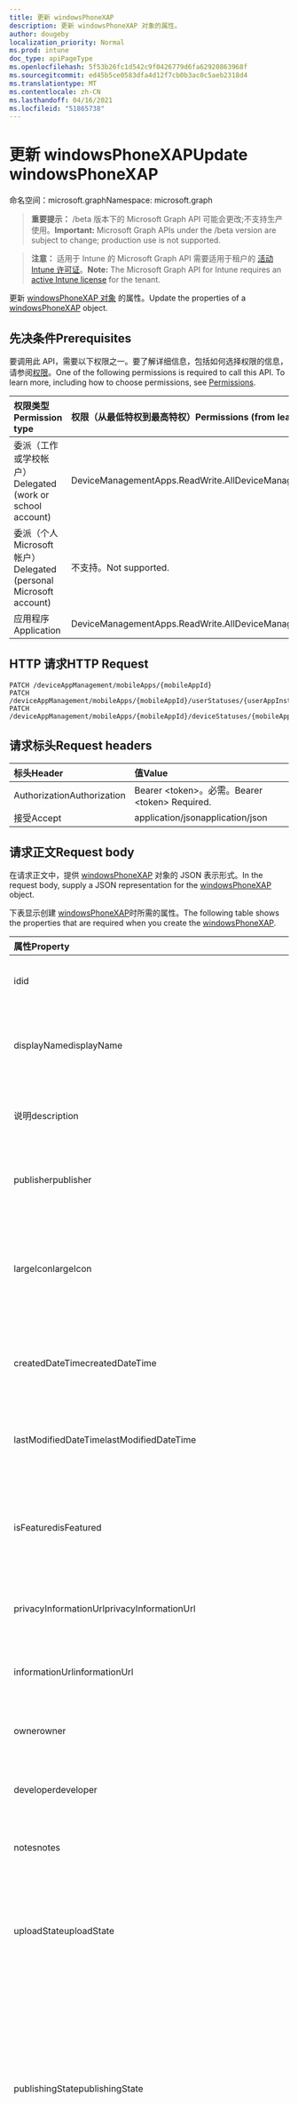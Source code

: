 ```yaml
---
title: 更新 windowsPhoneXAP
description: 更新 windowsPhoneXAP 对象的属性。
author: dougeby
localization_priority: Normal
ms.prod: intune
doc_type: apiPageType
ms.openlocfilehash: 5f53b26fc1d542c9f0426779d6fa62920863968f
ms.sourcegitcommit: ed45b5ce0583dfa4d12f7cb0b3ac0c5aeb2318d4
ms.translationtype: MT
ms.contentlocale: zh-CN
ms.lasthandoff: 04/16/2021
ms.locfileid: "51865738"
---
```

# <a name="update-windowsphonexap"></a><span data-ttu-id="d0196-103">更新 windowsPhoneXAP</span><span class="sxs-lookup"><span data-stu-id="d0196-103">Update windowsPhoneXAP</span></span>

<span data-ttu-id="d0196-104">命名空间：microsoft.graph</span><span class="sxs-lookup"><span data-stu-id="d0196-104">Namespace: microsoft.graph</span></span>

> <span data-ttu-id="d0196-105">**重要提示：** /beta 版本下的 Microsoft Graph API 可能会更改;不支持生产使用。</span><span class="sxs-lookup"><span data-stu-id="d0196-105">**Important:** Microsoft Graph APIs under the /beta version are subject to change; production use is not supported.</span></span>

> <span data-ttu-id="d0196-106">**注意：** 适用于 Intune 的 Microsoft Graph API 需要适用于租户的 [活动 Intune 许可证](https://go.microsoft.com/fwlink/?linkid=839381)。</span><span class="sxs-lookup"><span data-stu-id="d0196-106">**Note:** The Microsoft Graph API for Intune requires an [active Intune license](https://go.microsoft.com/fwlink/?linkid=839381) for the tenant.</span></span>

<span data-ttu-id="d0196-107">更新 [windowsPhoneXAP 对象](../resources/intune-apps-windowsphonexap.md) 的属性。</span><span class="sxs-lookup"><span data-stu-id="d0196-107">Update the properties of a [windowsPhoneXAP](../resources/intune-apps-windowsphonexap.md) object.</span></span>

## <a name="prerequisites"></a><span data-ttu-id="d0196-108">先决条件</span><span class="sxs-lookup"><span data-stu-id="d0196-108">Prerequisites</span></span>
<span data-ttu-id="d0196-p101">要调用此 API，需要以下权限之一。要了解详细信息，包括如何选择权限的信息，请参阅[权限](/graph/permissions-reference)。</span><span class="sxs-lookup"><span data-stu-id="d0196-p101">One of the following permissions is required to call this API. To learn more, including how to choose permissions, see [Permissions](/graph/permissions-reference).</span></span>

|<span data-ttu-id="d0196-111">权限类型</span><span class="sxs-lookup"><span data-stu-id="d0196-111">Permission type</span></span>|<span data-ttu-id="d0196-112">权限（从最低特权到最高特权）</span><span class="sxs-lookup"><span data-stu-id="d0196-112">Permissions (from least to most privileged)</span></span>|
|:---|:---|
|<span data-ttu-id="d0196-113">委派（工作或学校帐户）</span><span class="sxs-lookup"><span data-stu-id="d0196-113">Delegated (work or school account)</span></span>|<span data-ttu-id="d0196-114">DeviceManagementApps.ReadWrite.All</span><span class="sxs-lookup"><span data-stu-id="d0196-114">DeviceManagementApps.ReadWrite.All</span></span>|
|<span data-ttu-id="d0196-115">委派（个人 Microsoft 帐户）</span><span class="sxs-lookup"><span data-stu-id="d0196-115">Delegated (personal Microsoft account)</span></span>|<span data-ttu-id="d0196-116">不支持。</span><span class="sxs-lookup"><span data-stu-id="d0196-116">Not supported.</span></span>|
|<span data-ttu-id="d0196-117">应用程序</span><span class="sxs-lookup"><span data-stu-id="d0196-117">Application</span></span>|<span data-ttu-id="d0196-118">DeviceManagementApps.ReadWrite.All</span><span class="sxs-lookup"><span data-stu-id="d0196-118">DeviceManagementApps.ReadWrite.All</span></span>|

## <a name="http-request"></a><span data-ttu-id="d0196-119">HTTP 请求</span><span class="sxs-lookup"><span data-stu-id="d0196-119">HTTP Request</span></span>
<!-- {
  "blockType": "ignored"
}
-->
``` http
PATCH /deviceAppManagement/mobileApps/{mobileAppId}
PATCH /deviceAppManagement/mobileApps/{mobileAppId}/userStatuses/{userAppInstallStatusId}/app
PATCH /deviceAppManagement/mobileApps/{mobileAppId}/deviceStatuses/{mobileAppInstallStatusId}/app
```

## <a name="request-headers"></a><span data-ttu-id="d0196-120">请求标头</span><span class="sxs-lookup"><span data-stu-id="d0196-120">Request headers</span></span>
|<span data-ttu-id="d0196-121">标头</span><span class="sxs-lookup"><span data-stu-id="d0196-121">Header</span></span>|<span data-ttu-id="d0196-122">值</span><span class="sxs-lookup"><span data-stu-id="d0196-122">Value</span></span>|
|:---|:---|
|<span data-ttu-id="d0196-123">Authorization</span><span class="sxs-lookup"><span data-stu-id="d0196-123">Authorization</span></span>|<span data-ttu-id="d0196-124">Bearer &lt;token&gt;。必需。</span><span class="sxs-lookup"><span data-stu-id="d0196-124">Bearer &lt;token&gt; Required.</span></span>|
|<span data-ttu-id="d0196-125">接受</span><span class="sxs-lookup"><span data-stu-id="d0196-125">Accept</span></span>|<span data-ttu-id="d0196-126">application/json</span><span class="sxs-lookup"><span data-stu-id="d0196-126">application/json</span></span>|

## <a name="request-body"></a><span data-ttu-id="d0196-127">请求正文</span><span class="sxs-lookup"><span data-stu-id="d0196-127">Request body</span></span>
<span data-ttu-id="d0196-128">在请求正文中，提供 [windowsPhoneXAP](../resources/intune-apps-windowsphonexap.md) 对象的 JSON 表示形式。</span><span class="sxs-lookup"><span data-stu-id="d0196-128">In the request body, supply a JSON representation for the [windowsPhoneXAP](../resources/intune-apps-windowsphonexap.md) object.</span></span>

<span data-ttu-id="d0196-129">下表显示创建 [windowsPhoneXAP](../resources/intune-apps-windowsphonexap.md)时所需的属性。</span><span class="sxs-lookup"><span data-stu-id="d0196-129">The following table shows the properties that are required when you create the [windowsPhoneXAP](../resources/intune-apps-windowsphonexap.md).</span></span>

|<span data-ttu-id="d0196-130">属性</span><span class="sxs-lookup"><span data-stu-id="d0196-130">Property</span></span>|<span data-ttu-id="d0196-131">类型</span><span class="sxs-lookup"><span data-stu-id="d0196-131">Type</span></span>|<span data-ttu-id="d0196-132">说明</span><span class="sxs-lookup"><span data-stu-id="d0196-132">Description</span></span>|
|:---|:---|:---|
|<span data-ttu-id="d0196-133">id</span><span class="sxs-lookup"><span data-stu-id="d0196-133">id</span></span>|<span data-ttu-id="d0196-134">String</span><span class="sxs-lookup"><span data-stu-id="d0196-134">String</span></span>|<span data-ttu-id="d0196-135">实体的键。</span><span class="sxs-lookup"><span data-stu-id="d0196-135">Key of the entity.</span></span> <span data-ttu-id="d0196-136">继承自 [mobileApp](../resources/intune-shared-mobileapp.md)</span><span class="sxs-lookup"><span data-stu-id="d0196-136">Inherited from [mobileApp](../resources/intune-shared-mobileapp.md)</span></span>|
|<span data-ttu-id="d0196-137">displayName</span><span class="sxs-lookup"><span data-stu-id="d0196-137">displayName</span></span>|<span data-ttu-id="d0196-138">String</span><span class="sxs-lookup"><span data-stu-id="d0196-138">String</span></span>|<span data-ttu-id="d0196-139">管理员提供或导入的应用标题。</span><span class="sxs-lookup"><span data-stu-id="d0196-139">The admin provided or imported title of the app.</span></span> <span data-ttu-id="d0196-140">继承自 [mobileApp](../resources/intune-shared-mobileapp.md)</span><span class="sxs-lookup"><span data-stu-id="d0196-140">Inherited from [mobileApp](../resources/intune-shared-mobileapp.md)</span></span>|
|<span data-ttu-id="d0196-141">说明</span><span class="sxs-lookup"><span data-stu-id="d0196-141">description</span></span>|<span data-ttu-id="d0196-142">String</span><span class="sxs-lookup"><span data-stu-id="d0196-142">String</span></span>|<span data-ttu-id="d0196-143">应用的说明。</span><span class="sxs-lookup"><span data-stu-id="d0196-143">The description of the app.</span></span> <span data-ttu-id="d0196-144">继承自 [mobileApp](../resources/intune-shared-mobileapp.md)</span><span class="sxs-lookup"><span data-stu-id="d0196-144">Inherited from [mobileApp](../resources/intune-shared-mobileapp.md)</span></span>|
|<span data-ttu-id="d0196-145">publisher</span><span class="sxs-lookup"><span data-stu-id="d0196-145">publisher</span></span>|<span data-ttu-id="d0196-146">String</span><span class="sxs-lookup"><span data-stu-id="d0196-146">String</span></span>|<span data-ttu-id="d0196-147">应用的发布者。</span><span class="sxs-lookup"><span data-stu-id="d0196-147">The publisher of the app.</span></span> <span data-ttu-id="d0196-148">继承自 [mobileApp](../resources/intune-shared-mobileapp.md)</span><span class="sxs-lookup"><span data-stu-id="d0196-148">Inherited from [mobileApp](../resources/intune-shared-mobileapp.md)</span></span>|
|<span data-ttu-id="d0196-149">largeIcon</span><span class="sxs-lookup"><span data-stu-id="d0196-149">largeIcon</span></span>|[<span data-ttu-id="d0196-150">mimeContent</span><span class="sxs-lookup"><span data-stu-id="d0196-150">mimeContent</span></span>](../resources/intune-shared-mimecontent.md)|<span data-ttu-id="d0196-151">要显示在应用详细信息中并用于图标上传的大图标。</span><span class="sxs-lookup"><span data-stu-id="d0196-151">The large icon, to be displayed in the app details and used for upload of the icon.</span></span> <span data-ttu-id="d0196-152">继承自 [mobileApp](../resources/intune-shared-mobileapp.md)</span><span class="sxs-lookup"><span data-stu-id="d0196-152">Inherited from [mobileApp](../resources/intune-shared-mobileapp.md)</span></span>|
|<span data-ttu-id="d0196-153">createdDateTime</span><span class="sxs-lookup"><span data-stu-id="d0196-153">createdDateTime</span></span>|<span data-ttu-id="d0196-154">DateTimeOffset</span><span class="sxs-lookup"><span data-stu-id="d0196-154">DateTimeOffset</span></span>|<span data-ttu-id="d0196-155">创建应用的日期和时间。</span><span class="sxs-lookup"><span data-stu-id="d0196-155">The date and time the app was created.</span></span> <span data-ttu-id="d0196-156">继承自 [mobileApp](../resources/intune-shared-mobileapp.md)</span><span class="sxs-lookup"><span data-stu-id="d0196-156">Inherited from [mobileApp](../resources/intune-shared-mobileapp.md)</span></span>|
|<span data-ttu-id="d0196-157">lastModifiedDateTime</span><span class="sxs-lookup"><span data-stu-id="d0196-157">lastModifiedDateTime</span></span>|<span data-ttu-id="d0196-158">DateTimeOffset</span><span class="sxs-lookup"><span data-stu-id="d0196-158">DateTimeOffset</span></span>|<span data-ttu-id="d0196-159">上次修改应用的日期和时间。</span><span class="sxs-lookup"><span data-stu-id="d0196-159">The date and time the app was last modified.</span></span> <span data-ttu-id="d0196-160">继承自 [mobileApp](../resources/intune-shared-mobileapp.md)</span><span class="sxs-lookup"><span data-stu-id="d0196-160">Inherited from [mobileApp](../resources/intune-shared-mobileapp.md)</span></span>|
|<span data-ttu-id="d0196-161">isFeatured</span><span class="sxs-lookup"><span data-stu-id="d0196-161">isFeatured</span></span>|<span data-ttu-id="d0196-162">Boolean</span><span class="sxs-lookup"><span data-stu-id="d0196-162">Boolean</span></span>|<span data-ttu-id="d0196-163">指示应用是否被管理员标记为特色的值。继承自 [mobileApp](../resources/intune-shared-mobileapp.md)</span><span class="sxs-lookup"><span data-stu-id="d0196-163">The value indicating whether the app is marked as featured by the admin. Inherited from [mobileApp](../resources/intune-shared-mobileapp.md)</span></span>|
|<span data-ttu-id="d0196-164">privacyInformationUrl</span><span class="sxs-lookup"><span data-stu-id="d0196-164">privacyInformationUrl</span></span>|<span data-ttu-id="d0196-165">String</span><span class="sxs-lookup"><span data-stu-id="d0196-165">String</span></span>|<span data-ttu-id="d0196-166">隐私声明 URL。</span><span class="sxs-lookup"><span data-stu-id="d0196-166">The privacy statement Url.</span></span> <span data-ttu-id="d0196-167">继承自 [mobileApp](../resources/intune-shared-mobileapp.md)</span><span class="sxs-lookup"><span data-stu-id="d0196-167">Inherited from [mobileApp](../resources/intune-shared-mobileapp.md)</span></span>|
|<span data-ttu-id="d0196-168">informationUrl</span><span class="sxs-lookup"><span data-stu-id="d0196-168">informationUrl</span></span>|<span data-ttu-id="d0196-169">String</span><span class="sxs-lookup"><span data-stu-id="d0196-169">String</span></span>|<span data-ttu-id="d0196-170">详细信息 URL。</span><span class="sxs-lookup"><span data-stu-id="d0196-170">The more information Url.</span></span> <span data-ttu-id="d0196-171">继承自 [mobileApp](../resources/intune-shared-mobileapp.md)</span><span class="sxs-lookup"><span data-stu-id="d0196-171">Inherited from [mobileApp](../resources/intune-shared-mobileapp.md)</span></span>|
|<span data-ttu-id="d0196-172">owner</span><span class="sxs-lookup"><span data-stu-id="d0196-172">owner</span></span>|<span data-ttu-id="d0196-173">String</span><span class="sxs-lookup"><span data-stu-id="d0196-173">String</span></span>|<span data-ttu-id="d0196-174">应用的所有者。</span><span class="sxs-lookup"><span data-stu-id="d0196-174">The owner of the app.</span></span> <span data-ttu-id="d0196-175">继承自 [mobileApp](../resources/intune-shared-mobileapp.md)</span><span class="sxs-lookup"><span data-stu-id="d0196-175">Inherited from [mobileApp](../resources/intune-shared-mobileapp.md)</span></span>|
|<span data-ttu-id="d0196-176">developer</span><span class="sxs-lookup"><span data-stu-id="d0196-176">developer</span></span>|<span data-ttu-id="d0196-177">String</span><span class="sxs-lookup"><span data-stu-id="d0196-177">String</span></span>|<span data-ttu-id="d0196-178">应用的开发者。</span><span class="sxs-lookup"><span data-stu-id="d0196-178">The developer of the app.</span></span> <span data-ttu-id="d0196-179">继承自 [mobileApp](../resources/intune-shared-mobileapp.md)</span><span class="sxs-lookup"><span data-stu-id="d0196-179">Inherited from [mobileApp](../resources/intune-shared-mobileapp.md)</span></span>|
|<span data-ttu-id="d0196-180">notes</span><span class="sxs-lookup"><span data-stu-id="d0196-180">notes</span></span>|<span data-ttu-id="d0196-181">String</span><span class="sxs-lookup"><span data-stu-id="d0196-181">String</span></span>|<span data-ttu-id="d0196-182">应用的备注。</span><span class="sxs-lookup"><span data-stu-id="d0196-182">Notes for the app.</span></span> <span data-ttu-id="d0196-183">继承自 [mobileApp](../resources/intune-shared-mobileapp.md)</span><span class="sxs-lookup"><span data-stu-id="d0196-183">Inherited from [mobileApp](../resources/intune-shared-mobileapp.md)</span></span>|
|<span data-ttu-id="d0196-184">uploadState</span><span class="sxs-lookup"><span data-stu-id="d0196-184">uploadState</span></span>|<span data-ttu-id="d0196-185">Int32</span><span class="sxs-lookup"><span data-stu-id="d0196-185">Int32</span></span>|<span data-ttu-id="d0196-186">上载状态。</span><span class="sxs-lookup"><span data-stu-id="d0196-186">The upload state.</span></span> <span data-ttu-id="d0196-187">可能的值是：0 - `Not Ready` 、1 - `Ready` 、2 - `Processing` 。</span><span class="sxs-lookup"><span data-stu-id="d0196-187">Possible values are: 0 - `Not Ready`, 1 - `Ready`, 2 - `Processing`.</span></span> <span data-ttu-id="d0196-188">继承自 [mobileApp](../resources/intune-shared-mobileapp.md)</span><span class="sxs-lookup"><span data-stu-id="d0196-188">Inherited from [mobileApp](../resources/intune-shared-mobileapp.md)</span></span>|
|<span data-ttu-id="d0196-189">publishingState</span><span class="sxs-lookup"><span data-stu-id="d0196-189">publishingState</span></span>|[<span data-ttu-id="d0196-190">mobileAppPublishingState</span><span class="sxs-lookup"><span data-stu-id="d0196-190">mobileAppPublishingState</span></span>](../resources/intune-apps-mobileapppublishingstate.md)|<span data-ttu-id="d0196-191">应用的发布状态。</span><span class="sxs-lookup"><span data-stu-id="d0196-191">The publishing state for the app.</span></span> <span data-ttu-id="d0196-192">除非应用已发布，否则无法分配应用。</span><span class="sxs-lookup"><span data-stu-id="d0196-192">The app cannot be assigned unless the app is published.</span></span> <span data-ttu-id="d0196-193">继承自 [mobileApp](../resources/intune-shared-mobileapp.md)。</span><span class="sxs-lookup"><span data-stu-id="d0196-193">Inherited from [mobileApp](../resources/intune-shared-mobileapp.md).</span></span> <span data-ttu-id="d0196-194">可取值为：`notPublished`、`processing`、`published`。</span><span class="sxs-lookup"><span data-stu-id="d0196-194">Possible values are: `notPublished`, `processing`, `published`.</span></span>|
|<span data-ttu-id="d0196-195">isAssigned</span><span class="sxs-lookup"><span data-stu-id="d0196-195">isAssigned</span></span>|<span data-ttu-id="d0196-196">Boolean</span><span class="sxs-lookup"><span data-stu-id="d0196-196">Boolean</span></span>|<span data-ttu-id="d0196-197">指示是否将应用分配给至少一个组的值。</span><span class="sxs-lookup"><span data-stu-id="d0196-197">The value indicating whether the app is assigned to at least one group.</span></span> <span data-ttu-id="d0196-198">继承自 [mobileApp](../resources/intune-shared-mobileapp.md)</span><span class="sxs-lookup"><span data-stu-id="d0196-198">Inherited from [mobileApp](../resources/intune-shared-mobileapp.md)</span></span>|
|<span data-ttu-id="d0196-199">roleScopeTagIds</span><span class="sxs-lookup"><span data-stu-id="d0196-199">roleScopeTagIds</span></span>|<span data-ttu-id="d0196-200">String 集合</span><span class="sxs-lookup"><span data-stu-id="d0196-200">String collection</span></span>|<span data-ttu-id="d0196-201">此移动应用的范围标记 ID 列表。</span><span class="sxs-lookup"><span data-stu-id="d0196-201">List of scope tag ids for this mobile app.</span></span> <span data-ttu-id="d0196-202">继承自 [mobileApp](../resources/intune-shared-mobileapp.md)</span><span class="sxs-lookup"><span data-stu-id="d0196-202">Inherited from [mobileApp](../resources/intune-shared-mobileapp.md)</span></span>|
|<span data-ttu-id="d0196-203">dependentAppCount</span><span class="sxs-lookup"><span data-stu-id="d0196-203">dependentAppCount</span></span>|<span data-ttu-id="d0196-204">Int32</span><span class="sxs-lookup"><span data-stu-id="d0196-204">Int32</span></span>|<span data-ttu-id="d0196-205">子应用具有的依赖项总数。</span><span class="sxs-lookup"><span data-stu-id="d0196-205">The total number of dependencies the child app has.</span></span> <span data-ttu-id="d0196-206">继承自 [mobileApp](../resources/intune-shared-mobileapp.md)</span><span class="sxs-lookup"><span data-stu-id="d0196-206">Inherited from [mobileApp](../resources/intune-shared-mobileapp.md)</span></span>|
|<span data-ttu-id="d0196-207">supersedingAppCount</span><span class="sxs-lookup"><span data-stu-id="d0196-207">supersedingAppCount</span></span>|<span data-ttu-id="d0196-208">Int32</span><span class="sxs-lookup"><span data-stu-id="d0196-208">Int32</span></span>|<span data-ttu-id="d0196-209">此应用直接或间接取代的应用总数。</span><span class="sxs-lookup"><span data-stu-id="d0196-209">The total number of apps this app directly or indirectly supersedes.</span></span> <span data-ttu-id="d0196-210">继承自 [mobileApp](../resources/intune-shared-mobileapp.md)</span><span class="sxs-lookup"><span data-stu-id="d0196-210">Inherited from [mobileApp](../resources/intune-shared-mobileapp.md)</span></span>|
|<span data-ttu-id="d0196-211">supersededAppCount</span><span class="sxs-lookup"><span data-stu-id="d0196-211">supersededAppCount</span></span>|<span data-ttu-id="d0196-212">Int32</span><span class="sxs-lookup"><span data-stu-id="d0196-212">Int32</span></span>|<span data-ttu-id="d0196-213">此应用直接或间接被取代的应用总数。</span><span class="sxs-lookup"><span data-stu-id="d0196-213">The total number of apps this app is directly or indirectly superseded by.</span></span> <span data-ttu-id="d0196-214">继承自 [mobileApp](../resources/intune-shared-mobileapp.md)</span><span class="sxs-lookup"><span data-stu-id="d0196-214">Inherited from [mobileApp](../resources/intune-shared-mobileapp.md)</span></span>|
|<span data-ttu-id="d0196-215">committedContentVersion</span><span class="sxs-lookup"><span data-stu-id="d0196-215">committedContentVersion</span></span>|<span data-ttu-id="d0196-216">String</span><span class="sxs-lookup"><span data-stu-id="d0196-216">String</span></span>|<span data-ttu-id="d0196-217">内部提交的内容版本。</span><span class="sxs-lookup"><span data-stu-id="d0196-217">The internal committed content version.</span></span> <span data-ttu-id="d0196-218">继承自 [mobileLobApp](../resources/intune-apps-mobilelobapp.md)</span><span class="sxs-lookup"><span data-stu-id="d0196-218">Inherited from [mobileLobApp](../resources/intune-apps-mobilelobapp.md)</span></span>|
|<span data-ttu-id="d0196-219">fileName</span><span class="sxs-lookup"><span data-stu-id="d0196-219">fileName</span></span>|<span data-ttu-id="d0196-220">String</span><span class="sxs-lookup"><span data-stu-id="d0196-220">String</span></span>|<span data-ttu-id="d0196-221">主 Lob 应用程序文件的名称。</span><span class="sxs-lookup"><span data-stu-id="d0196-221">The name of the main Lob application file.</span></span> <span data-ttu-id="d0196-222">继承自 [mobileLobApp](../resources/intune-apps-mobilelobapp.md)</span><span class="sxs-lookup"><span data-stu-id="d0196-222">Inherited from [mobileLobApp](../resources/intune-apps-mobilelobapp.md)</span></span>|
|<span data-ttu-id="d0196-223">size</span><span class="sxs-lookup"><span data-stu-id="d0196-223">size</span></span>|<span data-ttu-id="d0196-224">Int64</span><span class="sxs-lookup"><span data-stu-id="d0196-224">Int64</span></span>|<span data-ttu-id="d0196-225">总大小，包括所有已上传文件。</span><span class="sxs-lookup"><span data-stu-id="d0196-225">The total size, including all uploaded files.</span></span> <span data-ttu-id="d0196-226">继承自 [mobileLobApp](../resources/intune-apps-mobilelobapp.md)</span><span class="sxs-lookup"><span data-stu-id="d0196-226">Inherited from [mobileLobApp](../resources/intune-apps-mobilelobapp.md)</span></span>|
|<span data-ttu-id="d0196-227">minimumSupportedOperatingSystem</span><span class="sxs-lookup"><span data-stu-id="d0196-227">minimumSupportedOperatingSystem</span></span>|[<span data-ttu-id="d0196-228">windowsMinimumOperatingSystem</span><span class="sxs-lookup"><span data-stu-id="d0196-228">windowsMinimumOperatingSystem</span></span>](../resources/intune-apps-windowsminimumoperatingsystem.md)|<span data-ttu-id="d0196-229">最低适用操作系统的值。</span><span class="sxs-lookup"><span data-stu-id="d0196-229">The value for the minimum applicable operating system.</span></span>|
|<span data-ttu-id="d0196-230">productIdentifier</span><span class="sxs-lookup"><span data-stu-id="d0196-230">productIdentifier</span></span>|<span data-ttu-id="d0196-231">String</span><span class="sxs-lookup"><span data-stu-id="d0196-231">String</span></span>|<span data-ttu-id="d0196-232">产品标识符。</span><span class="sxs-lookup"><span data-stu-id="d0196-232">The Product Identifier.</span></span>|
|<span data-ttu-id="d0196-233">identityVersion</span><span class="sxs-lookup"><span data-stu-id="d0196-233">identityVersion</span></span>|<span data-ttu-id="d0196-234">String</span><span class="sxs-lookup"><span data-stu-id="d0196-234">String</span></span>|<span data-ttu-id="d0196-235">标识版本。</span><span class="sxs-lookup"><span data-stu-id="d0196-235">The identity version.</span></span>|



## <a name="response"></a><span data-ttu-id="d0196-236">响应</span><span class="sxs-lookup"><span data-stu-id="d0196-236">Response</span></span>
<span data-ttu-id="d0196-237">如果成功，此方法在响应正文中返回 响应代码和更新 `200 OK` 的 [windowsPhoneXAP](../resources/intune-apps-windowsphonexap.md) 对象。</span><span class="sxs-lookup"><span data-stu-id="d0196-237">If successful, this method returns a `200 OK` response code and an updated [windowsPhoneXAP](../resources/intune-apps-windowsphonexap.md) object in the response body.</span></span>

## <a name="example"></a><span data-ttu-id="d0196-238">示例</span><span class="sxs-lookup"><span data-stu-id="d0196-238">Example</span></span>

### <a name="request"></a><span data-ttu-id="d0196-239">请求</span><span class="sxs-lookup"><span data-stu-id="d0196-239">Request</span></span>
<span data-ttu-id="d0196-240">下面是一个请求示例。</span><span class="sxs-lookup"><span data-stu-id="d0196-240">Here is an example of the request.</span></span>
``` http
PATCH https://graph.microsoft.com/beta/deviceAppManagement/mobileApps/{mobileAppId}
Content-type: application/json
Content-length: 1363

{
  "@odata.type": "#microsoft.graph.windowsPhoneXAP",
  "displayName": "Display Name value",
  "description": "Description value",
  "publisher": "Publisher value",
  "largeIcon": {
    "@odata.type": "microsoft.graph.mimeContent",
    "type": "Type value",
    "value": "dmFsdWU="
  },
  "isFeatured": true,
  "privacyInformationUrl": "https://example.com/privacyInformationUrl/",
  "informationUrl": "https://example.com/informationUrl/",
  "owner": "Owner value",
  "developer": "Developer value",
  "notes": "Notes value",
  "uploadState": 11,
  "publishingState": "processing",
  "isAssigned": true,
  "roleScopeTagIds": [
    "Role Scope Tag Ids value"
  ],
  "dependentAppCount": 1,
  "supersedingAppCount": 3,
  "supersededAppCount": 2,
  "committedContentVersion": "Committed Content Version value",
  "fileName": "File Name value",
  "size": 4,
  "minimumSupportedOperatingSystem": {
    "@odata.type": "microsoft.graph.windowsMinimumOperatingSystem",
    "v8_0": true,
    "v8_1": true,
    "v10_0": true,
    "v10_1607": true,
    "v10_1703": true,
    "v10_1709": true,
    "v10_1803": true,
    "v10_1809": true,
    "v10_1903": true,
    "v10_1909": true,
    "v10_2004": true,
    "v10_2H20": true
  },
  "productIdentifier": "Product Identifier value",
  "identityVersion": "Identity Version value"
}
```

### <a name="response"></a><span data-ttu-id="d0196-241">响应</span><span class="sxs-lookup"><span data-stu-id="d0196-241">Response</span></span>
<span data-ttu-id="d0196-p124">下面是一个响应示例。注意：为了简单起见，可能会将此处所示的响应对象截断。将从实际调用中返回所有属性。</span><span class="sxs-lookup"><span data-stu-id="d0196-p124">Here is an example of the response. Note: The response object shown here may be truncated for brevity. All of the properties will be returned from an actual call.</span></span>
``` http
HTTP/1.1 200 OK
Content-Type: application/json
Content-Length: 1535

{
  "@odata.type": "#microsoft.graph.windowsPhoneXAP",
  "id": "301ddc77-dc77-301d-77dc-1d3077dc1d30",
  "displayName": "Display Name value",
  "description": "Description value",
  "publisher": "Publisher value",
  "largeIcon": {
    "@odata.type": "microsoft.graph.mimeContent",
    "type": "Type value",
    "value": "dmFsdWU="
  },
  "createdDateTime": "2017-01-01T00:02:43.5775965-08:00",
  "lastModifiedDateTime": "2017-01-01T00:00:35.1329464-08:00",
  "isFeatured": true,
  "privacyInformationUrl": "https://example.com/privacyInformationUrl/",
  "informationUrl": "https://example.com/informationUrl/",
  "owner": "Owner value",
  "developer": "Developer value",
  "notes": "Notes value",
  "uploadState": 11,
  "publishingState": "processing",
  "isAssigned": true,
  "roleScopeTagIds": [
    "Role Scope Tag Ids value"
  ],
  "dependentAppCount": 1,
  "supersedingAppCount": 3,
  "supersededAppCount": 2,
  "committedContentVersion": "Committed Content Version value",
  "fileName": "File Name value",
  "size": 4,
  "minimumSupportedOperatingSystem": {
    "@odata.type": "microsoft.graph.windowsMinimumOperatingSystem",
    "v8_0": true,
    "v8_1": true,
    "v10_0": true,
    "v10_1607": true,
    "v10_1703": true,
    "v10_1709": true,
    "v10_1803": true,
    "v10_1809": true,
    "v10_1903": true,
    "v10_1909": true,
    "v10_2004": true,
    "v10_2H20": true
  },
  "productIdentifier": "Product Identifier value",
  "identityVersion": "Identity Version value"
}
```




